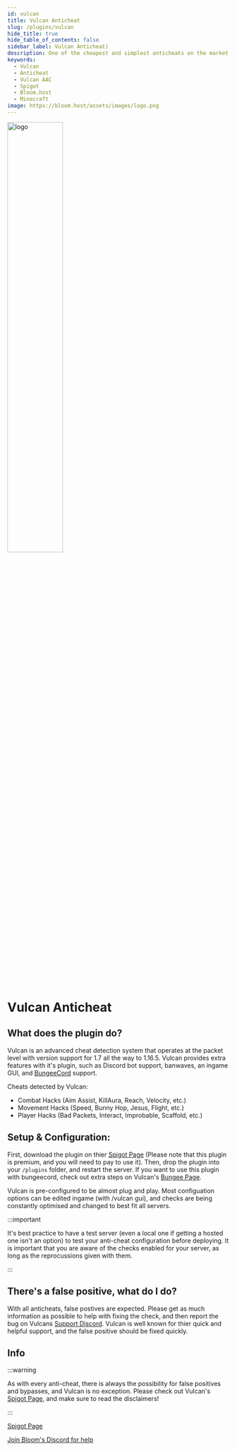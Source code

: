 ```yaml
---
id: vulcan
title: Vulcan Anticheat
slug: /plugins/vulcan
hide_title: true
hide_table_of_contents: false
sidebar_label: Vulcan Anticheat)
description: One of the cheapest and simplest anticheats on the market, constantly updated and maintained
keywords:
  - Vulcan
  - Anticheat
  - Vulcan AAC
  - Spigot
  - Bloom.host
  - Minecraft
image: https://bloom.host/assets/images/logo.png
---
```


<div class="text--center">
<img src="https://bloom.host/logo-white.svg" alt="logo" height="50%" width="50%"/>
<h1>Vulcan Anticheat</h1>
</div>

## What does the plugin do?
Vulcan is an advanced cheat detection system that operates at the packet level with version support for 1.7 all the way to 1.16.5. Vulcan provides extra features with it's plugin, such as Discord bot support, banwaves, an ingame GUI, and [BungeeCord](https://www.spigotmc.org/resources/vulcanbungee-bungee-hook-for-vulcan-anti-cheat.94194/) support.

Cheats detected by Vulcan:

- Combat Hacks (Aim Assist, KillAura, Reach, Velocity, etc.)
- Movement Hacks (Speed, Bunny Hop, Jesus, Flight, etc.)
- Player Hacks (Bad Packets, Interact, Improbable, Scaffold, etc.)


## Setup & Configuration:
First, download the plugin on thier [Spigot Page](https://www.spigotmc.org/resources/vulcan-advanced-cheat-detection-1-7-1-17-1.83626/) (Please note that this plugin is premium, and you will need to pay to use it). Then, drop the plugin into your `/plugins` folder, and restart the server. If you want to use this plugin with bungeecord, check out extra steps on Vulcan's [Bungee Page](https://www.spigotmc.org/resources/vulcanbungee-bungee-hook-for-vulcan-anti-cheat.94194/).

Vulcan is pre-configured to be almost plug and play. Most configuation options can be edited ingame (with /vulcan gui), and checks are being constantly optimised and changed to best fit all servers.

:::important

It's best practice to have a test server (even a local one if getting a hosted one isn't an option) to test your anti-cheat configuration before deploying. It is important that you are aware of the checks enabled for your server, as long as the reprocussions given with them. 

:::

## There's a false positive, what do I do?
With all anticheats, false postives are expected. Please get as much information as possible to help with fixing the check, and then report the bug on Vulcans [Support Discord](https://discord.gg/SCNuwUG). Vulcan is well known for thier quick and helpful support, and the false positive should be fixed quickly.



## Info
:::warning

As with every anti-cheat, there is always the possibility for false positives and bypasses, and Vulcan is no exception. Please check out Vulcan's [Spigot Page](https://www.spigotmc.org/resources/vulcan-advanced-cheat-detection-1-7-1-17-1.83626/), and make sure to read the disclaimers!

:::

[Spigot Page](https://www.spigotmc.org/resources/vulcan-advanced-cheat-detection-1-7-1-17-1.83626/)

[Join Bloom's Discord for help](https://discord.gg/bloom)

